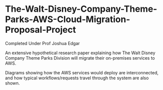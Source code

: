 # The-Walt-Disney-Company-Theme-Parks-AWS-Cloud-Migration-Proposal-Project

Completed Under Prof Joshua Edgar


An extensive hypothetical research paper explaining how The Walt Disney Company Theme Parks Division will migrate their on-premises services to AWS. 

Diagrams showing how the AWS services would deploy are interconnected, and how typical workflows/requests travel through the system are also shown.
